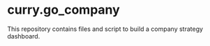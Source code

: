 # curry.go_company
This repository contains files and script to build a company strategy dashboard.
